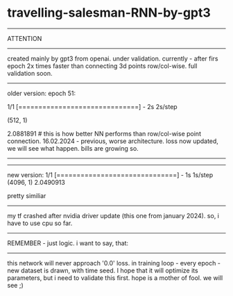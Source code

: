 # travelling-salesman-RNN-by-gpt3

***
ATTENTION
***
created mainly by gpt3 from openai. under validation. currently - after firs epoch 2x times faster than connecting 3d points row/col-wise.
full validation soon.
***
older version:
epoch 51:

1/1 [==============================] - 2s 2s/step

(512, 1)

2.0881891 # this is how better NN performs than row/col-wise point connection. 16.02.2024 - previous, worse architecture. loss now updated, we will see what happen. bills are growing so.
***
***
new version:
1/1 [==============================] - 1s 1s/step
(4096, 1)
2.0490913

pretty similiar
***
my tf crashed after nvidia driver update (this one from january 2024). so, i have to use cpu so far.

***
REMEMBER - just logic. i want to say, that:
***

this network will never approach '0.0' loss. in training loop - every epoch - new dataset is drawn, with time seed. I hope that it will optimize its parameters, but i need to validate this first. hope is a mother of fool. we will see ;)
